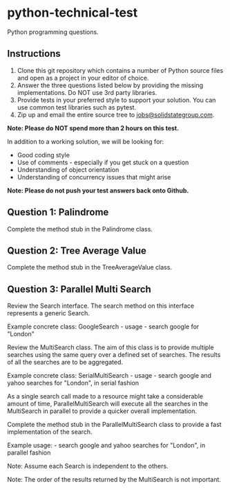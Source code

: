 python-technical-test
===================

Python programming questions.

## Instructions

1. Clone this git repository which contains a number of Python source files and open as a project in your editor of choice.
2. Answer the three questions listed below by providing the missing implementations.  Do NOT use 3rd party libraries.
3. Provide tests in your preferred style to support your solution.  You can use common test libraries such as pytest.
4. Zip up and email the entire source tree to jobs@solidstategroup.com.

**Note: Please do NOT spend more than 2 hours on this test.**

In addition to a working solution, we will be looking for:

- Good coding style
- Use of comments - especially if you get stuck on a question
- Understanding of object orientation
- Understanding of concurrency issues that might arise

**Note: Please do not push your test answers back onto Github.**

## Question 1: Palindrome

Complete the method stub in the Palindrome class.

## Question 2: Tree Average Value

Complete the method stub in the TreeAverageValue class.

## Question 3: Parallel Multi Search

Review the Search interface.  The search method on this interface represents a generic Search.

Example concrete class: GoogleSearch - usage - search google for "London"

Review the MultiSearch class.  The aim of this class is to provide multiple searches using the same query over a
defined set of searches.  The results of all the searches are to be aggregated.

Example concrete class: SerialMultiSearch - usage - search google and yahoo searches for "London", in serial fashion

As a single search call made to a resource might take a considerable amount of time, ParallelMultiSearch
will execute all the searches in the MultiSearch in parallel to provide a quicker overall implementation.

Complete the method stub in the ParallelMultiSearch class to provide a fast implementation of the search.

Example usage: - search google and yahoo searches for "London", in parallel fashion

Note: Assume each Search is independent to the others.

Note: The order of the results returned by the MultiSearch is not important.
